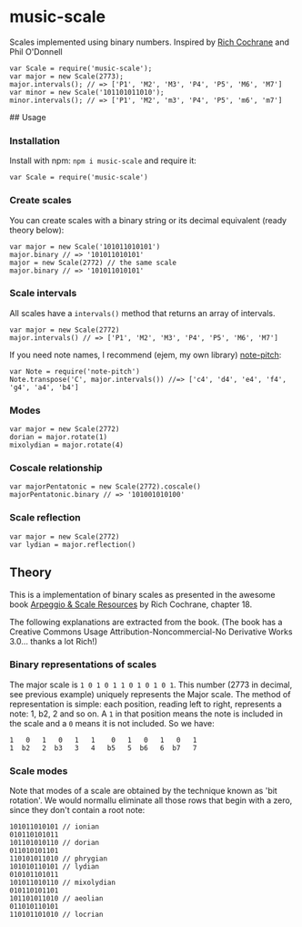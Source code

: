 # music-scale

Scales implemented using binary numbers. Inspired by [Rich Cochrane](http://cochranemusic.com) and Phil O'Donnell

```
var Scale = require('music-scale');
var major = new Scale(2773);
major.intervals(); // => ['P1', 'M2', 'M3', 'P4', 'P5', 'M6', 'M7']
var minor = new Scale('101101011010');
minor.intervals(); // => ['P1', 'M2', 'm3', 'P4', 'P5', 'm6', 'm7']
```

## Usage

### Installation

Install with npm: `npm i music-scale` and require it:

```
var Scale = require('music-scale')
```

### Create scales

You can create scales with a binary string or its decimal equivalent (ready theory below):

```
var major = new Scale('101011010101')
major.binary // => '101011010101'
major = new Scale(2772) // the same scale
major.binary // => '101011010101'
```

### Scale intervals

All scales have a `intervals()` method that returns an array of intervals.

```
var major = new Scale(2772)
major.intervals() // => ['P1', 'M2', 'M3', 'P4', 'P5', 'M6', 'M7']
```

If you need note names, I recommend (ejem, my own library) [note-pitch](http://github.com/danigb/note-pitch):

```
var Note = require('note-pitch')
Note.transpose('C', major.intervals()) //=> ['c4', 'd4', 'e4', 'f4', 'g4', 'a4', 'b4']
```

### Modes

```
var major = new Scale(2772)
dorian = major.rotate(1)
mixolydian = major.rotate(4)
```

### Coscale relationship

```
var majorPentatonic = new Scale(2772).coscale()
majorPentatonic.binary // => '101001010100'
```

### Scale reflection

```
var major = new Scale(2772)
var lydian = major.reflection()
```

## Theory

This is a implementation of binary scales as presented in the awesome book [Arpeggio & Scale Resources](https://archive.org/details/ScaleAndArpeggioResourcesAGuitarEncyclopedia) by Rich Cochrane, chapter 18.

The following explanations are extracted from the book. (The book has a Creative Commons Usage Attribution-Noncommercial-No Derivative Works 3.0... thanks a lot Rich!)

### Binary representations of scales

The major scale is `1 0 1 0 1 1 0 1 0 1 0 1`. This number (2773 in decimal, see previous example) uniquely represents the Major scale. The method of representation is simple: each position, reading left to right, represents a note: 1, b2, 2 and so on. A `1` in that position means the note is included in the scale and a `0` means it is not included. So we have:

```
1   0   1   0   1   1    0   1   0   1   0   1
1  b2   2  b3   3   4   b5   5  b6   6  b7   7
```

### Scale modes

Note that modes of a scale are obtained by the technique known as 'bit rotation'. We would normallu eliminate all those rows that begin with a zero, since they don't contain a root note:

```
101011010101 // ionian
010110101011
101101010110 // dorian
011010101101
110101011010 // phrygian
101010110101 // lydian
010101101011
101011010110 // mixolydian
010110101101
101101011010 // aeolian
011010110101
110101101010 // locrian
```
